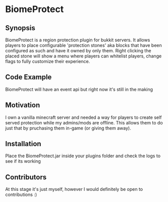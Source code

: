 # BiomeProtect

## Synopsis

BiomeProtect is a region protection plugin for bukkit servers. It allows players to place configurable 'protection stones' aka
blocks that have been configured as such and have it owned by only them. Right clicking the placed stone will show a menu where
players can whitelist players, change flags to fully customize their experience.

## Code Example

BiomeProtect will have an event api but right now it's still in the making
## Motivation

I own a vanilla minecraft server and needed a way for players to create self served protection while my admins/mods are offline.
This allows them to do just that by pruchasing them in-game (or giving them away).
## Installation

Place the BiomeProtect.jar inside your plugins folder and check the logs to see if its working
## Contributors

At this stage it's just myself, however I would definitely be open to contributions :)

